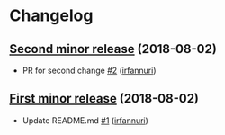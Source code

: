 # Changelog

## [Second minor release](https://github.com/irfannuri/hello-world/releases/tag/untagged-f35b74fd0fe9516bcccf) (2018-08-02)
- PR for second change [\#2](https://github.com/irfannuri/hello-world/pull/2) ([irfannuri](https://github.com/irfannuri))

## [First minor release](https://github.com/irfannuri/hello-world/releases/tag/v0.1.0) (2018-08-02)
- Update README.md [\#1](https://github.com/irfannuri/hello-world/pull/1) ([irfannuri](https://github.com/irfannuri))
